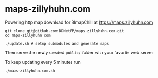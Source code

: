 # maps-zillyhuhn.com

Powering http map download for BlmapChill at https://maps.zillyhuhn.com

```
git clone git@github.com:DDNetPP/maps-zillyhuhn.com.git
cd maps-zillyhuhn.com

./update.sh # setup submodules and generate maps
```

Then serve the newly created ``public/`` folder with your favorite web server

To keep updating every 5 minutes run
```
./maps-zillyhuhn.com.sh
```
